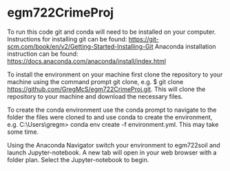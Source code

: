 # egm722CrimeProj

To run this code git and conda will need to be installed on your computer. 
Instructions for installing git can be found: https://git-scm.com/book/en/v2/Getting-Started-Installing-Git 
Anaconda installation instruction can be found: https://docs.anaconda.com/anaconda/install/index.html 

To install the environment on your machine first clone the repository to your machine using the command prompt git clone, e.g. $ git clone https://github.com/GregMcS/egm722CrimeProj.git. This will clone the repository to your machine and download the necessary files. 

To create the conda environment use the conda prompt to navigate to the folder the files were cloned to and use conda to create the environment, e.g. C:\Users\gregm> conda env create -f environment.yml. This may take some time. 

Using the Anaconda Navigator switch your environment to egm722soil and launch Jupyter-notebook. A new tab will open in your web browser with a folder plan. Select the Jupyter-notebook to begin. 
